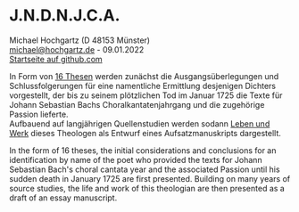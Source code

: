 # J.N.D.N.J.C.A.

Michael Hochgartz (D 48153 Münster)  
michael@hochgartz.de - 09.01.2022  
[Startseite auf github.com](https://github.com/michael-hochgartz/lectio-brevior/)  

In Form von [16 Thesen](https://github.com/michael-hochgartz/lectio-brevior/blob/main/Thesen%20zur%20Identifizierung%20des%20Leipziger%20Hauptlibrettisten.md) werden zunächst die Ausgangsüberlegungen und Schlussfolgerungen für eine namentliche Ermittlung desjenigen Dichters vorgestellt, der bis zu seinem plötzlichen Tod im Januar 1725 die Texte für Johann Sebastian Bachs Choralkantatenjahrgang und die zugehörige Passion lieferte.  
Aufbauend auf langjährigen Quellenstudien werden sodann [Leben und Werk](https://github.com/michael-hochgartz/lectio-brevior/blob/main/Zur%20Person%20des%20Leipziger%20Hauptlibrettisten%20Johann%20Sebastian%20Bachs.md) dieses Theologen als Entwurf eines Aufsatzmanuskripts dargestellt.  

In the form of 16 theses, the initial considerations and conclusions for an identification by name of the poet who provided the texts for Johann Sebastian Bach's choral cantata year and the associated Passion until his sudden death in January 1725 are first presented.
Building on many years of source studies, the life and work of this theologian are then presented as a draft of an essay manuscript.
